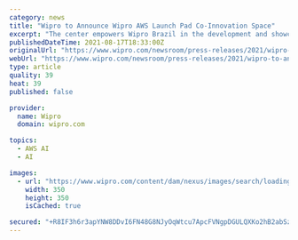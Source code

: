 ```yaml
---
category: news
title: "Wipro to Announce Wipro AWS Launch Pad Co-Innovation Space"
excerpt: "The center empowers Wipro Brazil in the development and showcasing of tailored offerings on Amazon Web Services (AWS) for clients throughout industries nationwide."
publishedDateTime: 2021-08-17T18:33:00Z
originalUrl: "https://www.wipro.com/newsroom/press-releases/2021/wipro-to-announce-wipro-aws-launch-pad-co-innovation-space/"
webUrl: "https://www.wipro.com/newsroom/press-releases/2021/wipro-to-announce-wipro-aws-launch-pad-co-innovation-space/"
type: article
quality: 39
heat: 39
published: false

provider:
  name: Wipro
  domain: wipro.com

topics:
  - AWS AI
  - AI

images:
  - url: "https://www.wipro.com/content/dam/nexus/images/search/loading.gif"
    width: 350
    height: 350
    isCached: true

secured: "+R8IF3h6r3apYNW8DDvI6FN48G8NJyOqWtcu7ApcFVNgpDGULQXKo2hB2abSz/26QlkLAgVChAsxf5BIAkkaQUbnqnq/gnFwRuw4gQxeyaaarS4Li+PnHlSsqW83cwHKiiXnKrFtn+FxKuG54r/2EkErScVPNElGsE97NbMYc2jvykk7HQqXOcBTaVP+1tJqObHB79rV9tC+RdOuKI5GM7PmV1J8deK4C3iTDxil5+EOKGtLqZpgFcdI0+XIImBrTiTdVg3wr+Kep2RvZ/IOKItAsOtKlKKSD7XHuEZhqbkgOrwnxmbl5jlUPN4KNCbWElLDaXyW7vqtNO1EGjYgahd7u2wVZdBcKtMVe8NDLzs=;qN/tWX+OEh0KARqhPKBOHw=="
---
```


